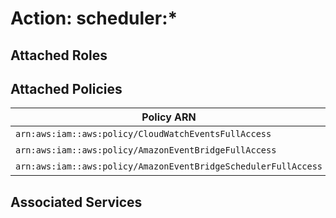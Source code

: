 # Action: scheduler:*

## Attached Roles

## Attached Policies

| Policy ARN | Policy Name |
|------------|-------------|
| `arn:aws:iam::aws:policy/CloudWatchEventsFullAccess` | [CloudWatchEventsFullAccess](../policies.md#cloudwatcheventsfullaccess) |
| `arn:aws:iam::aws:policy/AmazonEventBridgeFullAccess` | [AmazonEventBridgeFullAccess](../policies.md#amazoneventbridgefullaccess) |
| `arn:aws:iam::aws:policy/AmazonEventBridgeSchedulerFullAccess` | [AmazonEventBridgeSchedulerFullAccess](../policies.md#amazoneventbridgeschedulerfullaccess) |

## Associated Services

